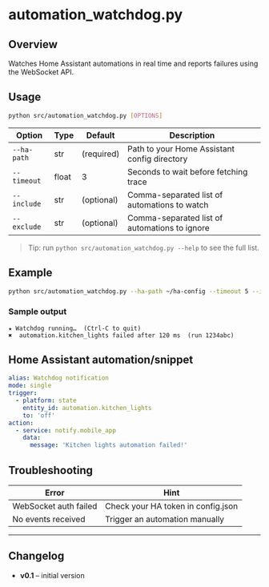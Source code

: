 # automation_watchdog.py

## Overview
Watches Home Assistant automations in real time and reports failures using the WebSocket API.

## Usage
```bash
python src/automation_watchdog.py [OPTIONS]
```

| Option         | Type   | Default    | Description                                 |
|----------------|--------|------------|---------------------------------------------|
| `--ha-path`    | str    | (required) | Path to your Home Assistant config directory |
| `--timeout`    | float  | 3          | Seconds to wait before fetching trace        |
| `--include`    | str    | (optional) | Comma-separated list of automations to watch |
| `--exclude`    | str    | (optional) | Comma-separated list of automations to ignore|

> Tip: run `python src/automation_watchdog.py --help` to see the full list.

## Example

```bash
python src/automation_watchdog.py --ha-path ~/ha-config --timeout 5 --include automation.kitchen_lights
```

### Sample output

```
★ Watchdog running…  (Ctrl-C to quit)
✖  automation.kitchen_lights failed after 120 ms  (run 1234abc)
```

## Home Assistant automation/snippet

```yaml
alias: Watchdog notification
mode: single
trigger:
  - platform: state
    entity_id: automation.kitchen_lights
    to: 'off'
action:
  - service: notify.mobile_app
    data:
      message: 'Kitchen lights automation failed!'
```

## Troubleshooting

| Error                  | Hint                                 |
|------------------------|--------------------------------------|
| WebSocket auth failed  | Check your HA token in config.json    |
| No events received     | Trigger an automation manually        |

---

## Changelog
- **v0.1** – initial version
